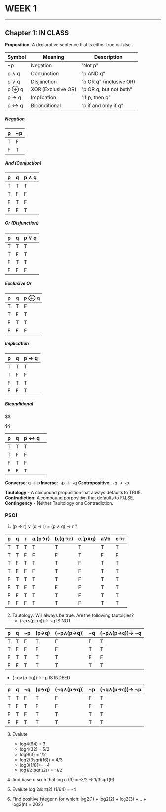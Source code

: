 # WEEK 1
-----------
## Chapter 1: IN CLASS
**Proposition**: A declarative sentence that is either true or false.

| Symbol | Meaning            | Description             |
| ------ | ------------------ | ----------------------- |
| ¬p     | Negation           | "Not p"                 |
| p ∧ q  | Conjunction        | "p AND q"               |
| p ∨ q  | Disjunction        | "p OR q" (inclusive OR) |
| p ⊕ q  | XOR (Exclusive OR) | "p OR q, but not both"  |
| p → q  | Implication        | "If p, then q"          |
| p ↔ q  | Biconditional      | "p if and only if q"    |
##### Negation

| p   | ¬p  |
| --- | --- |
| T   | F   |
| F   | T   |
##### And (Conjuction)

| p   | q   | p ∧ q |
| --- | --- | ----- |
| T   | T   | T     |
| T   | F   | F     |
| F   | T   | F     |
| F   | F   | T     |
##### Or (Disjunction)

| p   | q   | p ∨ q |
| --- | --- | ----- |
| T   | T   | T     |
| T   | F   | T     |
| F   | T   | T     |
| F   | F   | F     |
##### Exclusive Or

| p   | q   | p ⊕ q |
| --- | --- | ----- |
| T   | T   | F     |
| T   | F   | T     |
| F   | T   | T     |
| F   | F   | F     |
##### Implication

| p   | q   | p → q |
| --- | --- | ----- |
| T   | T   | T     |
| T   | F   | F     |
| F   | T   | T     |
| F   | F   | T     |
##### Biconditional
$$

$$

| p   | q   | p ↔ q |     |
| --- | --- | ----- | --- |
| T   | T   | T     |     |
| T   | F   | F     |     |
| F   | T   | F     |     |
| F   | F   | T     |     |

**Converse**: q → p
**Inverse**: ¬p → ¬q
**Contropositive**: ¬q → ¬p

**Tautology** - A compound proposition that always defaults to TRUE.
**Contradiction**: A compound porposition that defaults to FALSE.
**Contingency** - Neither Taultology or a Contradiction.
### PSO!
1. (p → r) ∨ (q → r) = (p ∧ q) → r ?

| p   | q   | r   | a.(p→r) | b.(q→r) | c.(p∧q) | a∨b | c→r |
| --- | --- | --- | ------- | ------- | ------- | --- | --- |
| T   | T   | T   | T       | T       | T       | T   | T   |
| T   | T   | F   | F       | F       | T       | F   | F   |
| T   | F   | T   | T       | T       | F       | T   | T   |
| T   | F   | F   | F       | T       | F       | T   | T   |
| F   | T   | T   | T       | T       | F       | T   | T   |
| F   | T   | F   | T       | F       | F       | T   | T   |
| F   | F   | T   | T       | T       | F       | T   | T   |
| F   | F   | F   | T       | T       | F       | T   | T   |
2. Tautology: Will always be true. Are the following tautolgies?
	- (¬p∧(p→q))→ ¬q  IS NOT

| p   | q   | ¬p  | (p→q) | (¬p∧(p→q)) | ¬q  | (¬p∧(p→q))→ ¬q |
| --- | --- | --- | ----- | ---------- | --- | -------------- |
| T   | T   | F   | T     | F          | F   | T              |
| T   | F   | F   | F     | F          | T   | T              |
| F   | T   | T   | T     | T          | F   | F              |
| F   | F   | T   | T     | T          | T   | T              |

- (¬q∧(p→q))→ ¬p IS INDEED

| p   | q   | ¬q  | (p→q) | (¬q∧(p→q)) | ¬p  | (¬q∧(p→q))→ ¬p |
| --- | --- | --- | ----- | ---------- | --- | -------------- |
| T   | T   | F   | T     | F          | F   | T              |
| T   | F   | T   | F     | F          | F   | T              |
| F   | T   | F   | T     | T          | T   | T              |
| F   | F   | T   | T     | T          | T   | T              |

3. Evalute
	- log4(64) = 3
	- log4(32) = 5/2
	- log9(3) = 1/2
	- log2(3sqrt(16)) = 4/3
	- log3(1/81) = -4
	- log1/2(sqrt(2)) = -1/2

4. find base n such that log n (3) = -3/2  -> 1/3sqrt(9)
5. Evalute log 2sqrt(2) (1/64) = -4
6. Find positive integer n for which:
		log2(1) + log2(2) + log2(3) +... + log2(n) = 2026



